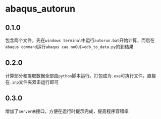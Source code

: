 # abaqus_autorun

## 0.1.0

包含两个文件，先在`windows terminal`中运行`autorun.bat`开始计算，而后在`abaqus command`运行`abaqus cae noGUI=odb_to_data.py`的到结果

## 0.2.0

计算部分和提取数据全部由`python`脚本运行。打包成为`.exe`可执行文件，直接在`.inp`文件夹双击运行即可

## 0.3.0

增加了`Server酱`接口，方便在运行时提示完成，提高程序容错率